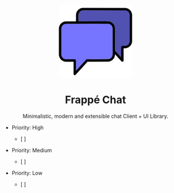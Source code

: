 <div align="center">
	<a href="https://achillesrasquinha.github.io/chat">
		<!-- TODO: logo -->
		<img src=".github/logo.png" height="200"/>
	</a>
	<h1>Frappé Chat</h1>
	<p class="center">
		Minimalistic, modern and extensible chat Client + UI Library.
	</p>
</div>

* Priority: High
	- [ ] 

* Priority: Medium
	- [ ]

* Priority: Low
	- [ ]